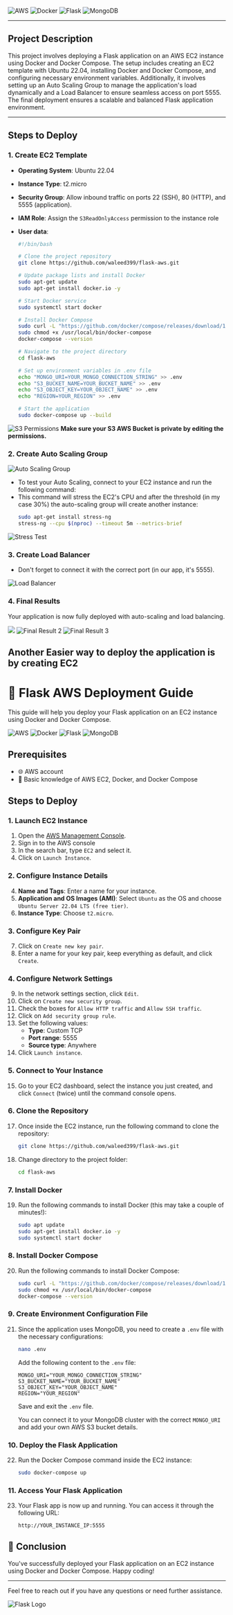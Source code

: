 ![AWS](https://img.shields.io/badge/AWS-EC2-orange)
![Docker](https://img.shields.io/badge/Docker-blue)
![Flask](https://img.shields.io/badge/Flask-1.1.2-green)
![MongoDB](https://img.shields.io/badge/MongoDB-4.4-brightgreen)

---

## Project Description

This project involves deploying a Flask application on an AWS EC2 instance using Docker and Docker Compose. The setup includes creating an EC2 template with Ubuntu 22.04, installing Docker and Docker Compose, and configuring necessary environment variables. Additionally, it involves setting up an Auto Scaling Group to manage the application's load dynamically and a Load Balancer to ensure seamless access on port 5555. The final deployment ensures a scalable and balanced Flask application environment.

---

## Steps to Deploy

### 1. Create EC2 Template

- **Operating System**: Ubuntu 22.04
- **Instance Type**: t2.micro
- **Security Group**: Allow inbound traffic on ports 22 (SSH), 80 (HTTP), and 5555 (application).
- **IAM Role**: Assign the `S3ReadOnlyAccess` permission to the instance role

- **User data**:
    ```bash
    #!/bin/bash

    # Clone the project repository
    git clone https://github.com/waleed399/flask-aws.git

    # Update package lists and install Docker
    sudo apt-get update
    sudo apt-get install docker.io -y

    # Start Docker service
    sudo systemctl start docker

    # Install Docker Compose
    sudo curl -L "https://github.com/docker/compose/releases/download/1.29.2/docker-compose-$(uname -s)-$(uname -m)" -o /usr/local/bin/docker-compose
    sudo chmod +x /usr/local/bin/docker-compose
    docker-compose --version

    # Navigate to the project directory
    cd flask-aws

    # Set up environment variables in .env file
    echo "MONGO_URI=YOUR_MONGO_CONNECTION_STRING" >> .env
    echo "S3_BUCKET_NAME=YOUR_BUCKET_NAME" >> .env
    echo "S3_OBJECT_KEY=YOUR_OBJECT_NAME" >> .env
    echo "REGION=YOUR_REGION" >> .env

    # Start the application
    sudo docker-compose up --build
    ```

![S3 Permissions](images/img_8.png)
**Make sure your S3 AWS Bucket is private by editing the permissions.**

### 2. Create Auto Scaling Group

![Auto Scaling Group](images/img_7.png)

- To test your Auto Scaling, connect to your EC2 instance and run the following command:
- This command will stress the EC2's CPU and after the threshold (in my case 30%) the auto-scaling group will create another instance:
    ```bash
    sudo apt-get install stress-ng
    stress-ng --cpu $(nproc) --timeout 5m --metrics-brief
    ```
![Stress Test](images/img_3.png)

### 3. Create Load Balancer

- Don't forget to connect it with the correct port (in our app, it's 5555).

![Load Balancer](images/img_4.png)

### 4. Final Results

Your application is now fully deployed with auto-scaling and load balancing.

![](images/img_5.png)
![Final Result 2](images/img_2.png)
![Final Result 3](images/img.png)
## Another Easier way to deploy the application is by creating EC2
# 🐍 Flask AWS Deployment Guide

This guide will help you deploy your Flask application on an EC2 instance using Docker and Docker Compose.

![AWS](https://img.shields.io/badge/AWS-EC2-orange)
![Docker](https://img.shields.io/badge/Docker-blue)
![Flask](https://img.shields.io/badge/Flask-1.1.2-green)
![MongoDB](https://img.shields.io/badge/MongoDB-4.4-brightgreen)

## Prerequisites

- 🌐 AWS account
- 🧠 Basic knowledge of AWS EC2, Docker, and Docker Compose

## Steps to Deploy

### 1. Launch EC2 Instance

1. Open the [AWS Management Console](https://aws.amazon.com/).
2. Sign in to the AWS console
3. In the search bar, type `EC2` and select it.
4. Click on `Launch Instance`.

### 2. Configure Instance Details

4. **Name and Tags**: Enter a name for your instance.
5. **Application and OS Images (AMI)**: Select `Ubuntu` as the OS and choose `Ubuntu Server 22.04 LTS (free tier)`.
6. **Instance Type**: Choose `t2.micro`.

### 3. Configure Key Pair

7. Click on `Create new key pair`.
8. Enter a name for your key pair, keep everything as default, and click `Create`.

### 4. Configure Network Settings

9. In the network settings section, click `Edit`.
10. Click on `Create new security group`.
11. Check the boxes for `Allow HTTP traffic` and `Allow SSH traffic`.
12. Click on `Add security group rule`.
13. Set the following values:
    - **Type**: Custom TCP
    - **Port range**: 5555
    - **Source type**: Anywhere
14. Click `Launch instance`.

### 5. Connect to Your Instance

15. Go to your EC2 dashboard, select the instance you just created, and click `Connect` (twice) until the command console opens.

### 6. Clone the Repository

17. Once inside the EC2 instance, run the following command to clone the repository:
    ```bash
    git clone https://github.com/waleed399/flask-aws.git
    ```
18. Change directory to the project folder:
    ```bash
    cd flask-aws
    ```

### 7. Install Docker

19. Run the following commands to install Docker (this may take a couple of minutes!):
    ```bash
    sudo apt update
    sudo apt-get install docker.io -y
    sudo systemctl start docker
    ```

### 8. Install Docker Compose

20. Run the following commands to install Docker Compose:
    ```bash
    sudo curl -L "https://github.com/docker/compose/releases/download/1.29.2/docker-compose-$(uname -s)-$(uname -m)" -o /usr/local/bin/docker-compose
    sudo chmod +x /usr/local/bin/docker-compose
    docker-compose --version
    ```

### 9. Create Environment Configuration File

21. Since the application uses MongoDB, you need to create a `.env` file with the necessary configurations:
    ```bash
    nano .env
    ```
    Add the following content to the `.env` file:
    ```
    MONGO_URI="YOUR_MONGO_CONNECTION_STRING"
    S3_BUCKET_NAME="YOUR_BUCKET_NAME"
    S3_OBJECT_KEY="YOUR_OBJECT_NAME"
    REGION="YOUR_REGION"
    ```
    Save and exit the `.env` file.
    
    You can connect it to your MongoDB cluster with the correct `MONGO_URI` and add your own AWS S3 bucket details.

### 10. Deploy the Flask Application

22. Run the Docker Compose command inside the EC2 instance:
    ```bash
    sudo docker-compose up
    ```

### 11. Access Your Flask Application

23. Your Flask app is now up and running. You can access it through the following URL:
    ```
    http://YOUR_INSTANCE_IP:5555
    ```

## 🎉 Conclusion

You've successfully deployed your Flask application on an EC2 instance using Docker and Docker Compose. Happy coding!

---

Feel free to reach out if you have any questions or need further assistance.

![Flask Logo](https://flask.palletsprojects.com/en/2.0.x/_images/flask-logo.png)
